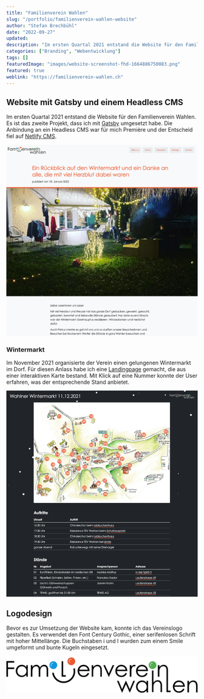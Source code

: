 ```yaml
---
title: "Familienverein Wahlen"
slug: "/portfolio/familienverein-wahlen-website"
author: "Stefan Brechbühl"
date: "2022-09-27"
updated: 
description: "Im ersten Quartal 2021 entstand die Website für den Familienverein Wahlen. Es ist das zweite Projekt, dass ich mit Gatsby umgesetzt habe."
categories: ["Branding", "Webentwicklung"]
tags: []
featuredImage: "images/website-screenshot-fhd-1664886750083.png"
featured: true
weblink: "https://familienverein-wahlen.ch"
---
```

## Website mit Gatsby und einem Headless CMS

Im ersten Quartal 2021 entstand die Website für den Familienverein Wahlen. Es ist das zweite Projekt, dass ich mit [Gatsby](https://www.gatsbyjs.com/) umgesetzt habe. Die Anbindung an ein Headless CMS war für mich Première und der Entscheid fiel auf [Netlify CMS](https://www.netlifycms.org/).

![Beitragsbeispiel, welcher auf familienverein-wahlen.ch veröffentlicht wurde. Screenshot.](images/website-screenshot-fhd-1664887711451.png "Artikelansicht beginnend mit einem grossen Bild über die ganze Breite des Viewports.")

### Wintermarkt

Im November 2021 organisierte der Verein einen gelungenen Wintermarkt  im Dorf. Für diesen Anlass habe ich eine [Landingpage](https://familienverein-wahlen.ch/wahlner-wintermarkt-2021/) gemacht, die aus einer interaktiven Karte bestand. Mit Klick auf eine Nummer konnte der User erfahren, was der entsprechende Stand anbietet.

![Landingpage Wintermarkt 2021. Screenshot.](images/website-screenshot-fhd-1664889519112.png "Landing Page des Wintermarkt 2021. Animierte Karte ist verlinkt mit der Tabelle mit mehr Infos zum Stand. Die Seite wird mit einem Schneien-Effekt geschmückt.")

## Logodesign

Bevor es zur Umsetzung der Website kam, konnte ich das Vereinslogo gestalten. Es verwendet den Font Century Gothic, einer serifenlosen Schrift mit hoher Mittellänge. Die Buchstaben i und l wurden zum einem Smile umgeformt und bunte Kugeln eingesetzt.

![Logo Familienverein Wahlen.](images/FVW_Logo3x.png)
